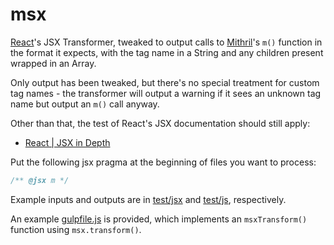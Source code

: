 # msx

[React](http://facebook.github.io/react/)'s JSX Transformer, tweaked to output
calls to [Mithril](http://lhorie.github.io/mithril/)'s `m()` function in the
format it expects, with the tag name in a String and any children present
wrapped in an Array.

Only output has been tweaked, but there's no special treatment for custom tag
names - the transformer will output a warning if it sees an unknown tag name but
output an `m()` call anyway.

Other than that, the test of React's JSX documentation should still apply:

* [React | JSX in Depth](http://facebook.github.io/react/docs/jsx-in-depth.html)

Put the following jsx pragma at the beginning of files you want to process:

```javascript
/** @jsx m */
```

Example inputs and outputs are in [test/jsx](https://github.com/insin/msx/tree/master/test/jsx)
and [test/js](https://github.com/insin/msx/tree/master/test/js), respectively.

An example [gulpfile.js](https://github.com/insin/msx/blob/master/gulpfile.js) is
provided, which implements an `msxTransform()` function using `msx.transform()`.

